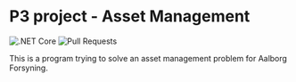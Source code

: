 # P3 project - Asset Management

![.NET Core](https://github.com/chhoumann/p3/workflows/.NET%20Core/badge.svg) 
![Pull Requests](https://img.shields.io/github/issues-pr/chhoumann/p3)

This is a program trying to solve an asset management problem for Aalborg Forsyning.
